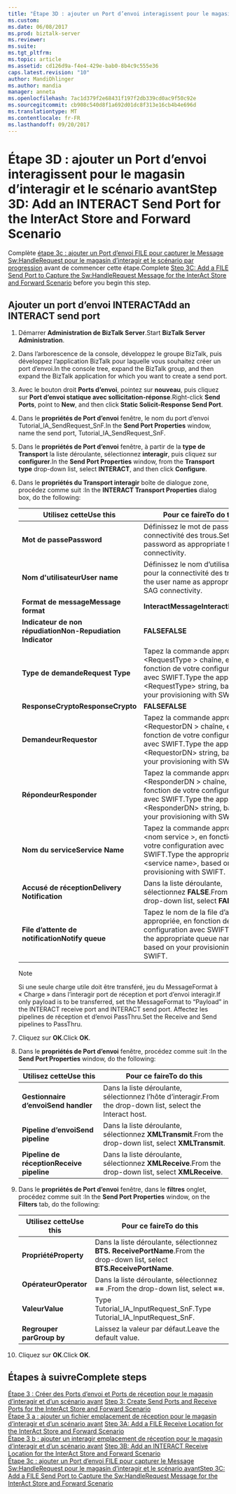 ```yaml
---
title: "Étape 3D : ajouter un Port d’envoi interagissent pour le magasin d’interagir et le scénario avant | Documents Microsoft"
ms.custom: 
ms.date: 06/08/2017
ms.prod: biztalk-server
ms.reviewer: 
ms.suite: 
ms.tgt_pltfrm: 
ms.topic: article
ms.assetid: cd126d9a-f4e4-429e-bab0-8b4c9c555e36
caps.latest.revision: "10"
author: MandiOhlinger
ms.author: mandia
manager: anneta
ms.openlocfilehash: 7ac1d379f2e68431f197f2db339cd0ac9f50c92e
ms.sourcegitcommit: cb908c540d8f1a692d01dc8f313e16cb4b4e696d
ms.translationtype: MT
ms.contentlocale: fr-FR
ms.lasthandoff: 09/20/2017
---
```

# <a name="step-3d-add-an-interact-send-port-for-the-interact-store-and-forward-scenario"></a><span data-ttu-id="f31da-102">Étape 3D : ajouter un Port d’envoi interagissent pour le magasin d’interagir et le scénario avant</span><span class="sxs-lookup"><span data-stu-id="f31da-102">Step 3D: Add an INTERACT Send Port for the InterAct Store and Forward Scenario</span></span>
<span data-ttu-id="f31da-103">Complète [étape 3c : ajouter un Port d’envoi FILE pour capturer le Message Sw:HandleRequest pour le magasin d’interagir et le scénario par progression](../../adapters-and-accelerators/fileact-interact/step-3c-add-file-send-port-to-get-sw-handlerequest-interact-store-and-forward.md) avant de commencer cette étape.</span><span class="sxs-lookup"><span data-stu-id="f31da-103">Complete [Step 3C: Add a FILE Send Port to Capture the Sw:HandleRequest Message for the InterAct Store and Forward Scenario](../../adapters-and-accelerators/fileact-interact/step-3c-add-file-send-port-to-get-sw-handlerequest-interact-store-and-forward.md) before you begin this step.</span></span>
  
## <a name="add-an-interact-send-port"></a><span data-ttu-id="f31da-104">Ajouter un port d’envoi INTERACT</span><span class="sxs-lookup"><span data-stu-id="f31da-104">Add an INTERACT send port</span></span>  
  
1.  <span data-ttu-id="f31da-105">Démarrer **Administration de BizTalk Server**.</span><span class="sxs-lookup"><span data-stu-id="f31da-105">Start **BizTalk Server Administration**.</span></span>  
  
2.  <span data-ttu-id="f31da-106">Dans l’arborescence de la console, développez le groupe BizTalk, puis développez l’application BizTalk pour laquelle vous souhaitez créer un port d’envoi.</span><span class="sxs-lookup"><span data-stu-id="f31da-106">In the console tree, expand the BizTalk group, and then expand the BizTalk application for which you want to create a send port.</span></span>  
  
3.  <span data-ttu-id="f31da-107">Avec le bouton droit **Ports d’envoi**, pointez sur **nouveau**, puis cliquez sur **Port d’envoi statique avec sollicitation-réponse**.</span><span class="sxs-lookup"><span data-stu-id="f31da-107">Right-click **Send Ports**, point to **New**, and then click **Static Solicit-Response Send Port**.</span></span>  
  
4.  <span data-ttu-id="f31da-108">Dans le **propriétés de Port d’envoi** fenêtre, le nom du port d’envoi Tutorial_IA_SendRequest_SnF.</span><span class="sxs-lookup"><span data-stu-id="f31da-108">In the **Send Port Properties** window, name the send port, Tutorial_IA_SendRequest_SnF.</span></span>  
  
5.  <span data-ttu-id="f31da-109">Dans le **propriétés de Port d’envoi** fenêtre, à partir de la **type de Transport** la liste déroulante, sélectionnez **interagir**, puis cliquez sur **configurer**.</span><span class="sxs-lookup"><span data-stu-id="f31da-109">In the **Send Port Properties** window, from the **Transport type** drop-down list, select **INTERACT**, and then click **Configure**.</span></span>  
  
6.  <span data-ttu-id="f31da-110">Dans le **propriétés du Transport interagir** boîte de dialogue zone, procédez comme suit :</span><span class="sxs-lookup"><span data-stu-id="f31da-110">In the **INTERACT Transport Properties** dialog box, do the following:</span></span>  
  
    |<span data-ttu-id="f31da-111">**Utilisez cette**</span><span class="sxs-lookup"><span data-stu-id="f31da-111">**Use this**</span></span>|<span data-ttu-id="f31da-112">**Pour ce faire**</span><span class="sxs-lookup"><span data-stu-id="f31da-112">**To do this**</span></span>|  
    |------------------|--------------------|  
    |<span data-ttu-id="f31da-113">**Mot de passe**</span><span class="sxs-lookup"><span data-stu-id="f31da-113">**Password**</span></span>|<span data-ttu-id="f31da-114">Définissez le mot de passe pour la connectivité des trous.</span><span class="sxs-lookup"><span data-stu-id="f31da-114">Set the password as appropriate for SAG connectivity.</span></span>|  
    |<span data-ttu-id="f31da-115">**Nom d'utilisateur**</span><span class="sxs-lookup"><span data-stu-id="f31da-115">**User name**</span></span>|<span data-ttu-id="f31da-116">Définissez le nom d’utilisateur pour la connectivité des trous.</span><span class="sxs-lookup"><span data-stu-id="f31da-116">Set the user name as appropriate for SAG connectivity.</span></span>|  
    |<span data-ttu-id="f31da-117">**Format de message**</span><span class="sxs-lookup"><span data-stu-id="f31da-117">**Message format**</span></span>|<span data-ttu-id="f31da-118">**InteractMessage**</span><span class="sxs-lookup"><span data-stu-id="f31da-118">**InteractMessage**</span></span>|  
    |<span data-ttu-id="f31da-119">**Indicateur de non répudiation**</span><span class="sxs-lookup"><span data-stu-id="f31da-119">**Non-Repudiation Indicator**</span></span>|<span data-ttu-id="f31da-120">**FALSE**</span><span class="sxs-lookup"><span data-stu-id="f31da-120">**FALSE**</span></span>|  
    |<span data-ttu-id="f31da-121">**Type de demande**</span><span class="sxs-lookup"><span data-stu-id="f31da-121">**Request Type**</span></span>|<span data-ttu-id="f31da-122">Tapez la commande appropriée \<RequestType > chaîne, en fonction de votre configuration avec SWIFT.</span><span class="sxs-lookup"><span data-stu-id="f31da-122">Type the appropriate \<RequestType> string, based on your provisioning with SWIFT.</span></span>|  
    |<span data-ttu-id="f31da-123">**ResponseCrypto**</span><span class="sxs-lookup"><span data-stu-id="f31da-123">**ResponseCrypto**</span></span>|<span data-ttu-id="f31da-124">**FALSE**</span><span class="sxs-lookup"><span data-stu-id="f31da-124">**FALSE**</span></span>|  
    |<span data-ttu-id="f31da-125">**Demandeur**</span><span class="sxs-lookup"><span data-stu-id="f31da-125">**Requestor**</span></span>|<span data-ttu-id="f31da-126">Tapez la commande appropriée \<RequestorDN > chaîne, en fonction de votre configuration avec SWIFT.</span><span class="sxs-lookup"><span data-stu-id="f31da-126">Type the appropriate \<RequestorDN> string, based on your provisioning with SWIFT.</span></span>|  
    |<span data-ttu-id="f31da-127">**Répondeur**</span><span class="sxs-lookup"><span data-stu-id="f31da-127">**Responder**</span></span>|<span data-ttu-id="f31da-128">Tapez la commande appropriée \<ResponderDN > chaîne, en fonction de votre configuration avec SWIFT.</span><span class="sxs-lookup"><span data-stu-id="f31da-128">Type the appropriate \<ResponderDN> string, based on your provisioning with SWIFT.</span></span>|  
    |<span data-ttu-id="f31da-129">**Nom du service**</span><span class="sxs-lookup"><span data-stu-id="f31da-129">**Service Name**</span></span>|<span data-ttu-id="f31da-130">Tapez la commande appropriée \<nom service >, en fonction de votre configuration avec SWIFT.</span><span class="sxs-lookup"><span data-stu-id="f31da-130">Type the appropriate \<service name>, based on your provisioning with SWIFT.</span></span>|  
    |<span data-ttu-id="f31da-131">**Accusé de réception**</span><span class="sxs-lookup"><span data-stu-id="f31da-131">**Delivery Notification**</span></span>|<span data-ttu-id="f31da-132">Dans la liste déroulante, sélectionnez **FALSE**.</span><span class="sxs-lookup"><span data-stu-id="f31da-132">From the drop-down list, select **FALSE**.</span></span>|  
    |<span data-ttu-id="f31da-133">**File d’attente de notification**</span><span class="sxs-lookup"><span data-stu-id="f31da-133">**Notify queue**</span></span>|<span data-ttu-id="f31da-134">Tapez le nom de la file d’attente appropriée, en fonction de votre configuration avec SWIFT.</span><span class="sxs-lookup"><span data-stu-id="f31da-134">Type the appropriate queue name, based on your provisioning with SWIFT.</span></span>|  
  
    > [!NOTE]
    >  <span data-ttu-id="f31da-135">Si une seule charge utile doit être transféré, jeu du MessageFormat à « Charge » dans l’interagir port de réception et port d’envoi interagir.</span><span class="sxs-lookup"><span data-stu-id="f31da-135">If only payload is to be transferred, set the MessageFormat to “Payload” in the INTERACT receive port and INTERACT send port.</span></span> <span data-ttu-id="f31da-136">Affectez les pipelines de réception et d’envoi PassThru.</span><span class="sxs-lookup"><span data-stu-id="f31da-136">Set the Receive and Send pipelines to PassThru.</span></span>  
  
7.  <span data-ttu-id="f31da-137">Cliquez sur **OK**.</span><span class="sxs-lookup"><span data-stu-id="f31da-137">Click **OK**.</span></span>  
  
8.  <span data-ttu-id="f31da-138">Dans le **propriétés de Port d’envoi** fenêtre, procédez comme suit :</span><span class="sxs-lookup"><span data-stu-id="f31da-138">In the **Send Port Properties** window, do the following:</span></span>  
  
    |<span data-ttu-id="f31da-139">**Utilisez cette**</span><span class="sxs-lookup"><span data-stu-id="f31da-139">**Use this**</span></span>|<span data-ttu-id="f31da-140">**Pour ce faire**</span><span class="sxs-lookup"><span data-stu-id="f31da-140">**To do this**</span></span>|  
    |------------------|--------------------|  
    |<span data-ttu-id="f31da-141">**Gestionnaire d’envoi**</span><span class="sxs-lookup"><span data-stu-id="f31da-141">**Send handler**</span></span>|<span data-ttu-id="f31da-142">Dans la liste déroulante, sélectionnez l’hôte d’interagir.</span><span class="sxs-lookup"><span data-stu-id="f31da-142">From the drop-down list, select the Interact host.</span></span>|  
    |<span data-ttu-id="f31da-143">**Pipeline d’envoi**</span><span class="sxs-lookup"><span data-stu-id="f31da-143">**Send pipeline**</span></span>|<span data-ttu-id="f31da-144">Dans la liste déroulante, sélectionnez **XMLTransmit**.</span><span class="sxs-lookup"><span data-stu-id="f31da-144">From the drop-down list, select **XMLTransmit**.</span></span>|  
    |<span data-ttu-id="f31da-145">**Pipeline de réception**</span><span class="sxs-lookup"><span data-stu-id="f31da-145">**Receive pipeline**</span></span>|<span data-ttu-id="f31da-146">Dans la liste déroulante, sélectionnez **XMLReceive**.</span><span class="sxs-lookup"><span data-stu-id="f31da-146">From the drop-down list, select **XMLReceive**.</span></span>|  
  
9. <span data-ttu-id="f31da-147">Dans le **propriétés de Port d’envoi** fenêtre, dans le **filtres** onglet, procédez comme suit :</span><span class="sxs-lookup"><span data-stu-id="f31da-147">In the **Send Port Properties** window, on the **Filters** tab, do the following:</span></span>  
  
    |<span data-ttu-id="f31da-148">**Utilisez cette**</span><span class="sxs-lookup"><span data-stu-id="f31da-148">**Use this**</span></span>|<span data-ttu-id="f31da-149">**Pour ce faire**</span><span class="sxs-lookup"><span data-stu-id="f31da-149">**To do this**</span></span>|  
    |------------------|--------------------|  
    |<span data-ttu-id="f31da-150">**Propriété**</span><span class="sxs-lookup"><span data-stu-id="f31da-150">**Property**</span></span>|<span data-ttu-id="f31da-151">Dans la liste déroulante, sélectionnez **BTS. ReceivePortName**.</span><span class="sxs-lookup"><span data-stu-id="f31da-151">From the drop-down list, select **BTS.ReceivePortName**.</span></span>|  
    |<span data-ttu-id="f31da-152">**Opérateur**</span><span class="sxs-lookup"><span data-stu-id="f31da-152">**Operator**</span></span>|<span data-ttu-id="f31da-153">Dans la liste déroulante, sélectionnez  **==** .</span><span class="sxs-lookup"><span data-stu-id="f31da-153">From the drop-down list, select **==**.</span></span>|  
    |<span data-ttu-id="f31da-154">**Valeur**</span><span class="sxs-lookup"><span data-stu-id="f31da-154">**Value**</span></span>|<span data-ttu-id="f31da-155">Type Tutorial_IA_InputRequest_SnF.</span><span class="sxs-lookup"><span data-stu-id="f31da-155">Type Tutorial_IA_InputRequest_SnF.</span></span>|  
    |<span data-ttu-id="f31da-156">**Regrouper par**</span><span class="sxs-lookup"><span data-stu-id="f31da-156">**Group by**</span></span>|<span data-ttu-id="f31da-157">Laissez la valeur par défaut.</span><span class="sxs-lookup"><span data-stu-id="f31da-157">Leave the default value.</span></span>|  
  
10. <span data-ttu-id="f31da-158">Cliquez sur **OK**.</span><span class="sxs-lookup"><span data-stu-id="f31da-158">Click **OK**.</span></span>  
  
## <a name="complete-steps"></a><span data-ttu-id="f31da-159">Étapes à suivre</span><span class="sxs-lookup"><span data-stu-id="f31da-159">Complete steps</span></span>
 <span data-ttu-id="f31da-160">[Étape 3 : Créer des Ports d’envoi et Ports de réception pour le magasin d’interagir et d’un scénario avant](../../adapters-and-accelerators/fileact-interact/step-3-create-send-and-receive-ports-for-interact-store-and-forward-scenario.md) </span><span class="sxs-lookup"><span data-stu-id="f31da-160">[Step 3: Create Send Ports and Receive Ports for the InterAct Store and Forward Scenario](../../adapters-and-accelerators/fileact-interact/step-3-create-send-and-receive-ports-for-interact-store-and-forward-scenario.md) </span></span>  
 <span data-ttu-id="f31da-161">[Étape 3 a : ajouter un fichier emplacement de réception pour le magasin d’interagir et d’un scénario avant](../../adapters-and-accelerators/fileact-interact/step-3a-add-a-file-receive-location-for-interact-store-and-forward-scenario.md) </span><span class="sxs-lookup"><span data-stu-id="f31da-161">[Step 3A: Add a FILE Receive Location for the InterAct Store and Forward Scenario](../../adapters-and-accelerators/fileact-interact/step-3a-add-a-file-receive-location-for-interact-store-and-forward-scenario.md) </span></span>  
 <span data-ttu-id="f31da-162">[Étape 3 b : ajouter un interagir emplacement de réception pour le magasin d’interagir et d’un scénario avant](../../adapters-and-accelerators/fileact-interact/step-3b-add-interact-receive-location-for-interact-store-and-forward-scenario.md) </span><span class="sxs-lookup"><span data-stu-id="f31da-162">[Step 3B: Add an INTERACT Receive Location for the InterAct Store and Forward Scenario](../../adapters-and-accelerators/fileact-interact/step-3b-add-interact-receive-location-for-interact-store-and-forward-scenario.md) </span></span>  
 [<span data-ttu-id="f31da-163">Étape 3c : ajouter un Port d’envoi FILE pour capturer le Message Sw:HandleRequest pour le magasin d’interagir et le scénario avant</span><span class="sxs-lookup"><span data-stu-id="f31da-163">Step 3C: Add a FILE Send Port to Capture the Sw:HandleRequest Message for the InterAct Store and Forward Scenario</span></span>](../../adapters-and-accelerators/fileact-interact/step-3c-add-file-send-port-to-get-sw-handlerequest-interact-store-and-forward.md)  